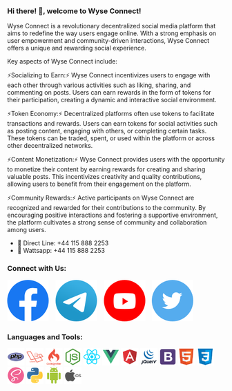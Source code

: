 <!--
**googitwebdev/googitwebdev** is a ✨ _special_ ✨ repository because its `README.md` (this file) appears on your GitHub profile.

Here are some ideas to get you started:

- 🔭 I’m currently working on ...
- 🌱 I’m currently learning ...
- 👯 I’m looking to collaborate on ...
- 🤔 I’m looking for help with ...
- 💬 Ask me about ...
- 📫 How to reach me: ...
- 😄 Pronouns: ...
- ⚡ Fun fact: ...
-->

### Hi there! 👋, welcome to Wyse Connect!

Wyse Connect is a revolutionary decentralized social media platform that aims to redefine the way users engage online. With a strong emphasis on user empowerment and community-driven interactions, Wyse Connect offers a unique and rewarding social experience. 


Key aspects of Wyse Connect include:


⚡Socializing to Earn:⚡ Wyse Connect incentivizes users to engage with each other through various activities such as liking, sharing, and commenting on posts. Users can earn rewards in the form of tokens for their participation, creating a dynamic and interactive social environment.

⚡Token Economy:⚡ Decentralized platforms often use tokens to facilitate transactions and rewards. Users can earn tokens for social activities such as posting content, engaging with others, or completing certain tasks. These tokens can be traded, spent, or used within the platform or across other decentralized networks.

⚡Content Monetization:⚡ Wyse Connect provides users with the opportunity to monetize their content by earning rewards for creating and sharing valuable posts. This incentivizes creativity and quality contributions, allowing users to benefit from their engagement on the platform.

⚡Community Rewards:⚡ Active participants on Wyse Connect are recognized and rewarded for their contributions to the community. By encouraging positive interactions and fostering a supportive environment, the platform cultivates a strong sense of community and collaboration among users.

- 📱 Direct Line: +44 115 888 2253
- 💬 Wattsapp: +44 115 888 2253

### Connect with Us:

[![website](./Facebook.svg)](https://www.facebook.com/wyseconnectofficial)
&nbsp;&nbsp;
[![website](./Telegram.svg)](https://te.me/wyseconnect)
&nbsp;&nbsp;
[![website](./Youtube.svg)](https://www.youtube.com/@wyseconnect)
&nbsp;&nbsp;
[![website](./Twitter.svg)](https://x.com/wyseconnect)
&nbsp;&nbsp;

<h3 align="left">Languages and Tools:</h3>

<p align="left">
  
<img src="https://raw.githubusercontent.com/googitwebdev/logo/master/php.png" alt="img" width="40" height="40"/>
<img src="https://raw.githubusercontent.com/googitwebdev/logo/master/laravel.png" alt="img" width="40" height="40"/>
<img src="https://raw.githubusercontent.com/googitwebdev/logo/master/codeigniter.png" alt="img" width="40" height="40"/>
<img src="https://raw.githubusercontent.com/googitwebdev/logo/master/javascript.png" alt="img" width="40" height="40"/>
<img src="https://raw.githubusercontent.com/googitwebdev/logo/master/react_js.png" alt="img" width="40" height="40"/>
<img src="https://raw.githubusercontent.com/googitwebdev/logo/master/vue_js.png" alt="img" width="40" height="40"/>
<img src="https://raw.githubusercontent.com/googitwebdev/logo/master/angular_js.png" alt="img" width="40" height="40"/>
<img src="https://raw.githubusercontent.com/googitwebdev/logo/master/jquery.png" alt="img" width="40" height="40"/>
<img src="https://raw.githubusercontent.com/googitwebdev/logo/master/bootstrap.png" alt="img" width="40" height="40"/>
<img src="https://raw.githubusercontent.com/googitwebdev/logo/master/html5.png" alt="img" width="40" height="40"/>
<img src="https://raw.githubusercontent.com/googitwebdev/logo/master/css3.png" alt="img" width="40" height="40"/>
<img src="https://raw.githubusercontent.com/googitwebdev/logo/master/sass.png" alt="img" width="40" height="40"/>
<img src="https://raw.githubusercontent.com/googitwebdev/logo/master/python.png" alt="img" width="40" height="40"/>
<img src="https://raw.githubusercontent.com/googitwebdev/logo/master/android.png" alt="img" width="40" height="40"/>
<img src="https://raw.githubusercontent.com/googitwebdev/logo/master/ios.png"  alt="img" width="40" height="40"/>

</p>
